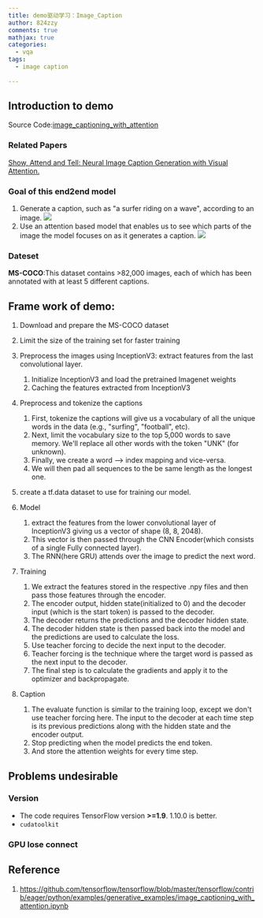 ```yaml
---
title: demo驱动学习：Image_Caption
author: 824zzy
comments: true
mathjax: true
categories:
  - vqa
tags:
  - image caption
  
---
```


## Introduction to demo
Source Code:[image_captioning_with_attention](https://github.com/tensorflow/tensorflow/blob/master/tensorflow/contrib/eager/python/examples/generative_examples/image_captioning_with_attention.ipynb)

### Related Papers
[Show, Attend and Tell: Neural Image Caption Generation with Visual Attention.](https://arxiv.org/pdf/1502.03044.pdf)

### Goal of this end2end model
1. Generate a caption, such as "a surfer riding on a wave", according to an image.
![](http://ww1.sinaimg.cn/mw690/ca26ff18ly1fun2xxvjt8j20hs0buamq.jpg)
2. Use an attention based model that enables us to see which parts of the image the model focuses on as it generates a caption.
![](http://ww1.sinaimg.cn/mw690/ca26ff18ly1fun2yatwwhj20zz0ehk1c.jpg)

### Dateset
**MS-COCO**:This dataset contains >82,000 images, each of which has been annotated with at least 5 different captions.

## Frame work of demo:
1. Download and prepare the MS-COCO dataset
2. Limit the size of the training set for faster training
3. Preprocess the images using InceptionV3: extract features from the last convolutional layer.
    1. Initialize InceptionV3 and load the pretrained Imagenet weights
    2. Caching the features extracted from InceptionV3

4. Preprocess and tokenize the captions
    1. First, tokenize the captions will give us a vocabulary of all the unique words in the data (e.g., "surfing", "football", etc).
    2. Next, limit the vocabulary size to the top 5,000 words to save memory. We'll replace all other words with the token "UNK" (for unknown).
    3. Finally, we create a word --> index mapping and vice-versa.
    4. We will then pad all sequences to the be same length as the longest one.

5.  create a tf.data dataset to use for training our model.


6.  Model
    1. extract the features from the lower convolutional layer of InceptionV3 giving us a vector of shape (8, 8, 2048).
    2. This vector is then passed through the CNN Encoder(which consists of a single Fully connected layer).
    3. The RNN(here GRU) attends over the image to predict the next word.

7. Training
    1. We extract the features stored in the respective .npy files and then pass those features through the encoder.
    2. The encoder output, hidden state(initialized to 0) and the decoder input (which is the start token) is passed to the decoder.
    3. The decoder returns the predictions and the decoder hidden state.
    4. The decoder hidden state is then passed back into the model and the predictions are used to calculate the loss.
    5. Use teacher forcing to decide the next input to the decoder.
    6. Teacher forcing is the technique where the target word is passed as the next input to the decoder.
    7. The final step is to calculate the gradients and apply it to the optimizer and backpropagate.

8. Caption
    1. The evaluate function is similar to the training loop, except we don't use teacher forcing here. The input to the decoder at each time step is its previous predictions along with the hidden state and the encoder output.
    2. Stop predicting when the model predicts the end token.
    3. And store the attention weights for every time step.




## Problems undesirable
### Version
- The code requires TensorFlow version **>=1.9**. 1.10.0 is better.
- `cudatoolkit`

### GPU lose connect


## Reference
1. https://github.com/tensorflow/tensorflow/blob/master/tensorflow/contrib/eager/python/examples/generative_examples/image_captioning_with_attention.ipynb